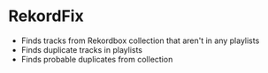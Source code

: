 # RekordFix

- Finds tracks from Rekordbox collection that aren't in any playlists
- Finds duplicate tracks in playlists
- Finds probable duplicates from collection
